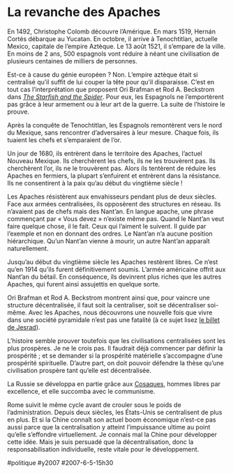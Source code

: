 # La revanche des Apaches

En 1492, Christophe Colomb découvre l’Amérique. En mars 1519, Hernán Cortés débarque au Yucatan. En octobre, il arrive à Tenochtitlan, actuelle Mexico, capitale de l’empire Aztèque. Le 13 août 1521, il s’empare de la ville. En moins de 2 ans, 500 espagnols vont réduire à néant une civilisation de plusieurs centaines de milliers de personnes.

Est-ce à cause du génie européen ? Non. L’empire aztèque était si centralisé qu’il suffit de lui couper la tête pour qu’il disparaisse. C’est en tout cas l’interprétation que proposent Ori Brafman et Rod A. Beckstrom dans [*The Starfish and the Spider*](http://www.amazon.fr/Starfish-Spider-Unstoppable-Leaderless-Organizations/dp/1591841437/ref=pd_bbs_sr_1). Pour eux, les Espagnols ne l’emportèrent pas grâce à leur armement ou à leur art de la guerre. La suite de l’histoire le prouve.

Après la conquête de Tenochtitlan, les Espagnols remontèrent vers le nord du Mexique, sans rencontrer d’adversaires à leur mesure. Chaque fois, ils tuaient les chefs et s’emparaient de l’or.

Un jour de 1680, ils entrèrent dans le territoire des Apaches, l’actuel Nouveau Mexique. Ils cherchèrent les chefs, ils ne les trouvèrent pas. Ils cherchèrent l’or, ils ne le trouvèrent pas. Alors ils tentèrent de réduire les Apaches en fermiers, la plupart s’enfuirent et entrèrent dans la résistance. Ils ne consentirent à la paix qu’au début du vingtième siècle !

Les Apaches résistèrent aux envahisseurs pendant plus de deux siècles. Face aux armées centralisées, ils opposèrent des structures en réseau. Ils n’avaient pas de chefs mais des Nant’an. En langue apache, une phrase commençant par « Vous devez » n’existe même pas. Quand le Nant’an veut faire quelque chose, il le fait. Ceux qui l’aiment le suivent. Il guide par l’exemple et non en donnant des ordres. Le Nant’an n’a aucune position hiérarchique. Qu’un Nant’an vienne à mourir, un autre Nant’an apparaît naturellement.

Jusqu’au début du vingtième siècle les Apaches restèrent libres. Ce n’est qu’en 1914 qu’ils furent définitivement soumis. L’armée américaine offrit aux Nant’an du bétail. En conséquence, ils devinrent plus riches que les autres Apaches, qui furent ainsi assujettis en quelque sorte.

Ori Brafman et Rod A. Beckstrom montrent ainsi que, pour vaincre une structure décentralisée, il faut soit la centraliser, soit se décentraliser soi-même. Avec les Apaches, nous découvrons une nouvelle fois que vivre dans une société pyramidale n’est pas une fatalité (à ce sujet lisez [le billet de Jesrad](http://jesrad.wordpress.com/2007/06/03/bellegarrigue-vit-encore/)).

L’histoire semble prouver toutefois que les civilisations centralisées sont les plus prospères. Je ne le crois pas. Il faudrait déjà commencer par définir la prospérité ; et se demander si la prospérité matérielle s’accompagne d’une prospérité spirituelle. D’autre part, on doit pouvoir défendre la thèse qu’une civilisation prospère tant qu’elle est décentralisée.

La Russie se développa en partie grâce aux [Cosaques](../../2006/4/war-and-peace-and-war.md), hommes libres par excellence, et elle succomba avec le communisme.

Rome suivit le même cycle avant de crouler sous le poids de l’administration. Depuis deux siècles, les États-Unis se centralisent de plus en plus. Et si la Chine connaît son actuel boom économique n’est-ce pas aussi parce que la centralisation y atteint l’impuissance ultime au point qu’elle s’effondre virtuellement. Je connais mal la Chine pour développer cette idée. Mais je suis persuadé que la décentralisation, donc la responsabilisation individuelle, reste vitale pour le développement.

#politique #y2007 #2007-6-5-15h30
